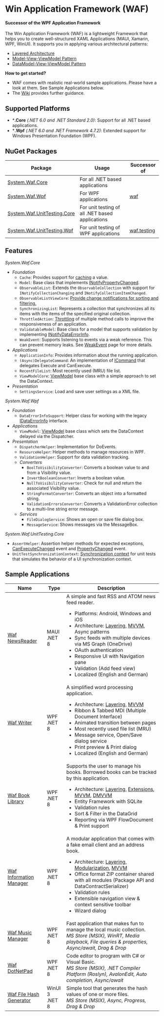 # Win Application Framework (WAF)
#### Successor of the WPF Application Framework

The Win Application Framework (WAF) is a lightweight Framework that helps you to create well-structured XAML Applications (MAUI, Xamarin, WPF, WinUI). It supports you in applying various architectural patterns:
- [Layered Architecture](https://github.com/jbe2277/waf/wiki/Layered-Architecture)
- [Model-View-ViewModel Pattern](https://github.com/jbe2277/waf/wiki/Model-View-ViewModel-Pattern)
- [DataModel-View-ViewModel Pattern](https://github.com/jbe2277/waf/wiki/DataModel-View-ViewModel-Pattern)

**How to get started?**
- WAF comes with realistic real-world sample applications. Please have a look at them. See Sample Applications below.
- The [Wiki](https://github.com/jbe2277/waf/wiki) provides further guidance.

## Supported Platforms

-	***.Core** *(.NET 6.0 and .NET Standard 2.0)*: Support for all .NET based applications.
-	***.Wpf** *(.NET 6.0 and .NET Framework 4.7.2)*: Extended support for Windows Presentation Foundation (WPF).

## NuGet Packages

Package | Usage | Successor of
--- | --- | ---
[System.Waf.Core](https://www.nuget.org/packages/System.Waf.Core) | For all .NET based applications | 
[System.Waf.Wpf](https://www.nuget.org/packages/System.Waf.Wpf) | For WPF applications | [waf](https://www.nuget.org/packages/waf)
[System.Waf.UnitTesting.Core](https://www.nuget.org/packages/System.Waf.UnitTesting.Core) | For unit testing of all .NET based applications | 
[System.Waf.UnitTesting.Wpf](https://www.nuget.org/packages/System.Waf.UnitTesting.Wpf) | For unit testing of WPF applications | [waf.testing](https://www.nuget.org/packages/waf.testing)

## Features

*System.Waf.Core*
- *Foundation*
    - `Cache`: Provides support for [caching](https://github.com/jbe2277/waf/wiki/Cache-Pattern) a value.
    - `Model`: Base class that implements [INotifyPropertyChanged](https://docs.microsoft.com/en-us/dotnet/api/system.componentmodel.inotifypropertychanged).
    - `ObservableList`: Extends the `ObservableCollection` with support for `INotifyCollectionChanging` and `INotifyCollectionItemChanged`.
    - `ObservableListViewCore`: [Provide change notifications for sorting and filtering.](https://github.com/jbe2277/waf/wiki/ObservableListView%3A-Provide-change-notifications-for-sorting-and-filtering)
    - `SynchronizingList`: Represents a collection that synchronizes all its items with the items of the specified original collection.
    - `ThrottledAction`: [Throttling](https://github.com/jbe2277/waf/wiki/Throttling-to-improve-responsiveness) of multiple method calls to improve the responsiveness of an application.
    - `ValidatableModel`: Base class for a model that supports validation by implementing [INotifyDataErrorInfo](https://docs.microsoft.com/en-us/dotnet/api/system.componentmodel.inotifydataerrorinfo).
    - `WeakEvent`: Supports listening to events via a weak reference. This can prevent memory leaks. See [WeakEvent](https://github.com/jbe2277/waf/wiki/Weak-Event) page for more details.
-	*Applications*
    -	`ApplicationInfo`: Provides information about the running application.
    - `(Async)DelegateCommand`: An implementation of [ICommand](https://docs.microsoft.com/en-us/dotnet/api/system.windows.input.icommand) that delegates Execute and CanExecute.
    - `RecentFileList`: Most recently used (MRU) file list.
    - `ViewModelCore`: [ViewModel](https://github.com/jbe2277/waf/wiki/Model-View-ViewModel-Pattern) base class with a simple approach to set the DataContext.
-	*Presentation*
    -	`SettingsService`: Load and save user settings as a XML file.

*System.Waf.Wpf*
- *Foundation*
    - `DataErrorInfoSupport`: Helper class for working with the legacy [IDataErrorInfo](https://docs.microsoft.com/en-us/dotnet/api/system.componentmodel.idataerrorinfo) interface.
- *Applications*    
    - `ViewModel`: [ViewModel](https://github.com/jbe2277/waf/wiki/Model-View-ViewModel-Pattern) base class which sets the DataContext delayed via the Dispatcher.
- *Presentation*
    - `DispatcherHelper`: Implementation for DoEvents.
    - `ResourceHelper`: Helper methods to manage resources in WPF.
    - `ValidationHelper`: Support for data validation tracking.
    - *Converters*
        - `BoolToVisibilityConverter`: Converts a boolean value to and from a Visibility value.
        - `InvertBooleanConverter`: Inverts a boolean value.
        - `NullToVisibilityConverter`: Check for null and return the associated Visibility value.
        - `StringFormatConverter`: Converts an object into a formatted string.
        - `ValidationErrorsConverter`: Converts a ValidationError collection to a multi-line string error message.
    - *Services*
        - `FileDialogService`: Shows an open or save file dialog box.
        - `MessageService`: Shows messages via the MessageBox.
       
*System.Waf.UnitTesting.Core*
-	`AssertHelper`: Assertion helper methods for expected exceptions, [CanExecuteChanged](https://docs.microsoft.com/en-us/dotnet/api/system.windows.input.icommand.canexecutechanged) event and [PropertyChanged](https://docs.microsoft.com/en-us/dotnet/api/system.componentmodel.inotifypropertychanged) event.
-	`UnitTestSynchronizationContext`: [Synchronization context](https://docs.microsoft.com/en-us/dotnet/api/system.threading.synchronizationcontext) for unit tests that simulates the behavior of a UI synchronization context.

## Sample Applications
Name | Type | Description
--- | --- | ---
[Waf NewsReader](https://github.com/jbe2277/waf/tree/master/src/NewsReader) | MAUI<br/>.NET 8 | A simple and fast RSS and ATOM news feed reader.<br/><ul><li>Platforms: Android, Windows and iOS</li><li>Architecture: [Layering](https://github.com/jbe2277/waf/wiki/Layered-Architecture), [MVVM](https://github.com/jbe2277/waf/wiki/Model-View-ViewModel-Pattern), Async patterns</li><li>Sync feeds with multiple devices via MS Graph (OneDrive)</li><li>OAuth authentication</li><li>Responsive UI with Navigation pane</li><li>Validation (Add feed view)</li><li>Localized (English and German)</li></ul> 
[Waf Writer](https://github.com/jbe2277/waf/tree/master/src/System.Waf/Samples/Writer) | WPF<br/>.NET 8 | A simplified word processing application.<br/><ul><li>Architecture: [Layering](https://github.com/jbe2277/waf/wiki/Layered-Architecture), [MVVM](https://github.com/jbe2277/waf/wiki/Model-View-ViewModel-Pattern)</li><li>Ribbon & Tabbed MDI (Multiple Document Interface)</li><li>Animated transition between pages</li><li>Most recently used file list (MRU)</li><li>Message service, Open/Save dialog service</li><li>Print preview & Print dialog</li><li>Localized (English and German)</li></ul>
[Waf Book Library](https://github.com/jbe2277/waf/tree/master/src/System.Waf/Samples/BookLibrary) | WPF<br/>.NET 8 | Supports the user to manage his books. Borrowed books can be tracked by this application.<br/><ul><li>Architecture: [Layering](https://github.com/jbe2277/waf/wiki/Layered-Architecture), [Extensions](https://github.com/jbe2277/waf/wiki/Modular-Architecture#4-alternative-extensions), [MVVM](https://github.com/jbe2277/waf/wiki/Model-View-ViewModel-Pattern), [DMVVM](https://github.com/jbe2277/waf/wiki/DataModel-View-ViewModel-Pattern)</li><li>Entity Framework with SQLite</li><li>Validation rules</li><li>Sort & Filter in the DataGrid</li><li>Reporting via WPF FlowDocument & Print support</li></ul>
[Waf Information Manager](https://github.com/jbe2277/waf/tree/master/src/System.Waf/Samples/InformationManager) | WPF<br/>.NET 8 | A modular application that comes with a fake email client and an address book.<br/><ul><li>Architecture: [Layering](https://github.com/jbe2277/waf/wiki/Layered-Architecture), [Modularization](https://github.com/jbe2277/waf/wiki/Modular-Architecture), [MVVM](https://github.com/jbe2277/waf/wiki/Model-View-ViewModel-Pattern)</li><li>Office format ZIP container shared with all modules (Package API and DataContractSerializer)</li><li>Validation rules</li><li>Extensible navigation view & context sensitive toolbar</li><li>Wizard dialog</li></ul>
[Waf Music Manager](https://jbe2277.github.io/musicmanager/) | WPF<br/>.NET 8 | Fast application that makes fun to manage the local music collection.<br/>*MS Store (MSIX), WinRT, Media playback, File queries & properties, Async/await, Drag & Drop*
[Waf DotNetPad](https://jbe2277.github.io/dotnetpad) | WPF<br/>.NET 8 | Code editor to program with C# or Visual Basic.<br/>*MS Store (MSIX), .NET Compiler Platform (Roslyn), AvalonEdit, Auto completion, Async/await*
[Waf File Hash Generator](https://jbe2277.github.io/fhg/) | WinUI 3<br/>.NET 8 | Simple tool that generates the hash values of one or more files.<br/>*MS Store (MSIX), Async, Progress, Drag & Drop*
